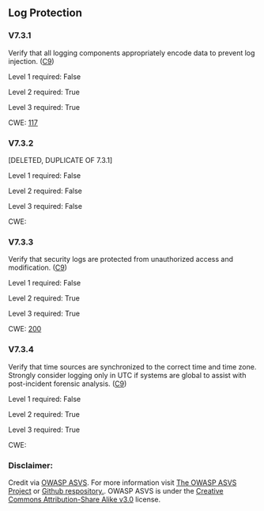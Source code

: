 ##  Log Protection

### V7.3.1

Verify that all logging components appropriately encode data to prevent log injection. ([C9](https://owasp.org/www-project-proactive-controls/#div-numbering))

Level 1 required: False

Level 2 required: True

Level 3 required: True

CWE: [117](https://cwe.mitre.org/data/definitions/117)

### V7.3.2

[DELETED, DUPLICATE OF 7.3.1]

Level 1 required: False

Level 2 required: False

Level 3 required: False

CWE: [](https://cwe.mitre.org/data/definitions/)

### V7.3.3

Verify that security logs are protected from unauthorized access and modification. ([C9](https://owasp.org/www-project-proactive-controls/#div-numbering))

Level 1 required: False

Level 2 required: True

Level 3 required: True

CWE: [200](https://cwe.mitre.org/data/definitions/200)

### V7.3.4

Verify that time sources are synchronized to the correct time and time zone. Strongly consider logging only in UTC if systems are global to assist with post-incident forensic analysis. ([C9](https://owasp.org/www-project-proactive-controls/#div-numbering))

Level 1 required: False

Level 2 required: True

Level 3 required: True

CWE: [](https://cwe.mitre.org/data/definitions/)



### Disclaimer:

Credit via [OWASP ASVS](https://owasp.org/www-project-application-security-verification-standard/). For more information visit [The OWASP ASVS Project](https://owasp.org/www-project-application-security-verification-standard/) or [Github respository.](https://github.com/OWASP/ASVS). OWASP ASVS is under the [Creative Commons Attribution-Share Alike v3.0](https://creativecommons.org/licenses/by-sa/3.0/) license.
